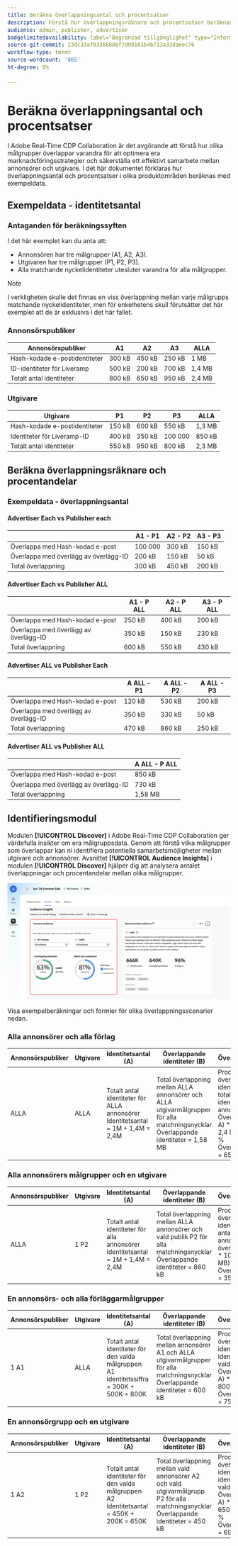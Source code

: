 ```yaml
---
title: Beräkna överlappningsantal och procentsatser
description: Förstå hur överlappningsräknare och procentsatser beräknas i olika delar av Adobe Real-Time CDP Collaboration
audience: admin, publisher, advertiser
badgelimitedavailability: label="Begränsad tillgänglighet" type="Informative" url="https://helpx.adobe.com/se/legal/product-descriptions/real-time-customer-data-platform-collaboration.html newtab=true"
source-git-commit: 23dc33af83366806f7d99161b4b713a33daeec76
workflow-type: tm+mt
source-wordcount: '865'
ht-degree: 0%

---
```



# Beräkna överlappningsantal och procentsatser

I Adobe Real-Time CDP Collaboration är det avgörande att förstå hur olika målgrupper överlappar varandra för att optimera era marknadsföringsstrategier och säkerställa ett effektivt samarbete mellan annonsörer och utgivare. I det här dokumentet förklaras hur överlappningsantal och procentsatser i olika produktområden beräknas med exempeldata.

## Exempeldata - identitetsantal

### Antaganden för beräkningssyften

I det här exemplet kan du anta att:

* Annonsören har tre målgrupper (A1, A2, A3).
* Utgivaren har tre målgrupper (P1, P2, P3).
* Alla matchande nyckelidentiteter utesluter varandra för alla målgrupper.

>[!NOTE]
>
>I verkligheten skulle det finnas en viss överlappning mellan varje målgrupps matchande nyckelidentiteter, men för enkelhetens skull förutsätter det här exemplet att de är exklusiva i det här fallet.

### Annonsörspubliker

| Annonsörspubliker | A1 | A2 | A3 | ALLA |
|----------------------|------|------|------|------|
| Hash-kodade e-postidentiteter | 300 kB | 450 kB | 250 kB | 1 MB |
| ID-identiteter för Liveramp | 500 kB | 200 kB | 700 kB | 1,4 MB |
| Totalt antal identiteter | 800 kB | 650 kB | 950 kB | 2,4 MB |

### Utgivare

| Utgivare | P1 | P2 | P3 | ALLA |
|---------------------|------|------|------|------|
| Hash-kodade e-postidentiteter | 150 kB | 600 kB | 550 kB | 1,3 MB |
| Identiteter för Liveramp-ID | 400 kB | 350 kB | 100 000 | 850 kB |
| Totalt antal identiteter | 550 kB | 950 kB | 800 kB | 2,3 MB |

## Beräkna överlappningsräknare och procentandelar

### Exempeldata - överlappningsantal

#### Advertiser Each vs Publisher each

|                     | A1 - P1 | A2 - P2 | A3 - P3 |
|---------------------|---------|---------|---------|
| Överlappa med Hash-kodad e-post | 100 000 | 300 kB | 150 kB |
| Överlappa med överlägg av överlägg-ID | 200 kB | 150 kB | 50 kB |
| Total överlappning | 300 kB | 450 kB | 200 kB |

#### Advertiser Each vs Publisher ALL

|                     | A1 - P ALL | A2 - P ALL | A3 - P ALL |
|---------------------|------------|------------|------------|
| Överlappa med Hash-kodad e-post | 250 kB | 400 kB | 200 kB |
| Överlappa med överlägg av överlägg-ID | 350 kB | 150 kB | 230 kB |
| Total överlappning | 600 kB | 550 kB | 430 kB |

#### Advertiser ALL vs Publisher Each

|                     | A ALL - P1 | A ALL - P2 | A ALL - P3 |
|---------------------|------------|------------|------------|
| Överlappa med Hash-kodad e-post | 120 kB | 530 kB | 200 kB |
| Överlappa med överlägg av överlägg-ID | 350 kB | 330 kB | 50 kB |
| Total överlappning | 470 kB | 860 kB | 250 kB |

#### Advertiser ALL vs Publisher ALL

|                     | A ALL - P ALL |
|---------------------|---------------|
| Överlappa med Hash-kodad e-post | 850 kB |
| Överlappa med överlägg av överlägg-ID | 730 kB |
| Total överlappning | 1,58 MB |

## Identifieringsmodul

Modulen **[!UICONTROL Discover]** i Adobe Real-Time CDP Collaboration ger värdefulla insikter om era målgruppsdata. Genom att förstå vilka målgrupper som överlappar kan ni identifiera potentiella samarbetsmöjligheter mellan utgivare och annonsörer. Avsnittet **[!UICONTROL Audience Insights]** i modulen **[!UICONTROL Discover]** hjälper dig att analysera antalet överlappningar och procentandelar mellan olika målgrupper.

![Identifieringsmodulen för arbetsflödet.](/help/assets/reference/overlap-calculations/discover-module-overlap-calculations.png)

Visa exempelberäkningar och formler för olika överlappningsscenarier nedan.

### Alla annonsörer och alla förlag

| Annonsörspubliker | Utgivare | Identitetsantal (A) | Överlappande identiteter (B) | Överlappningsprocent | Matcha nyckeluppdelning | Matcha nyckelfördelning % |
|----------------------|---------------------|--------------------|----------------------------|-----------------|---------------------|-----------------------|
| ALLA | ALLA | Totalt antal identiteter för ALLA annonsörer <br> Identitetsantal = 1M + 1,4M = 2,4M | Total överlappning mellan ALLA annonsörer och ALLA utgivarmålgrupper för alla matchningsnycklar <br> Överlappande identiteter = 1,58 MB | Procent av överlappande identiteter över det totala antalet identiteter för alla annonsörer <br> Överlappning % = (B / A) * 100 = (1,58 MB / 2,4 MB) * 100 = 65,83 % <br> Överlappningsprocent = 65,83 % | Överlappande identiteter per matchningsnyckel <br> Överlappa med Hashed-e-post = 850K <br> Överlappa med Liveramp-ID = 730K | Procent av matchningsnyckelöverlappning över totalt antal överlappande identiteter <br> Matcha nyckel % för hashad e-post = (850 kB / 1,58 MB) * 100 = 53,8 % <br> för Liveramp ID = (730 kB / 1,58 MB) * 100 = 46,2 % |

### Alla annonsörers målgrupper och en utgivare

| Annonsörspubliker | Utgivare | Identitetsantal (A) | Överlappande identiteter (B) | Överlappningsprocent | Matcha nyckeluppdelning | Matcha nyckelfördelning % |
|----------------------|---------------------|--------------------|----------------------------|-----------------|---------------------|-----------------------|
| ALLA | 1 P2 | Totalt antal identiteter för alla annonsörer <br> Identitetsantal = 1M + 1,4M = 2,4M | Total överlappning mellan ALLA annonsörer och vald publik P2 för alla matchningsnycklar <br> Överlappande identiteter = 860 kB | Procent av överlappande identiteter över totalt antal identiteter för alla annonsörer <br> överlappar % = (B / A) * 100 = (860 kB / 2,4 MB) * 100 = 35,83 % <br> Överlappningsprocent = 35,83 % | Överlappande identiteter per matchningsnyckel <br> Överlappa med Hashed-e-post = 530K <br> Överlappa med Liveramp-ID = 330K | Procent av matchningsnyckelöverlappning över totalt antal överlappande identiteter <br> Matcha nyckel % för hashad e-post = (530 kB / 860 kB) * 100 = 61,62 % <br> för Liveramp-ID = (330 kB / 860 k) * 100 = 38 % |

### En annonsörs- och alla förläggarmålgrupper

| Annonsörspubliker | Utgivare | Identitetsantal (A) | Överlappande identiteter (B) | Överlappningsprocent | Matcha nyckeluppdelning | Matcha nyckelfördelning % |
|----------------------|---------------------|--------------------|----------------------------|-----------------|---------------------|-----------------------|
| 1 A1 | ALLA | Totalt antal identiteter för den valda målgruppen A1 <br> Identitetssiffra = 300K + 500K = 800K | Total överlappning mellan annonsörer A1 och ALLA utgivarmålgrupper för alla matchningsnycklar <br> Överlappande identiteter = 600 kB | Procent av överlappande identiteter jämfört med identitetsantal för den valda målgruppen (A1) <br> Överlappning % = (B / A) * 100 = (600 kB / 800 kB) * 100 = 75 % <br> Överlappningsprocent = 75 % | Överlappande identiteter per matchningsnyckel <br> Överlappa med Hashed-e-post = 250 kB <br> Överlappa med Liveramp-ID = 350 kB | Procent av matchningsnyckelöverlappning över totalt antal överlappande identiteter <br> Matcha nyckel % för hashad e-post = (250 kB/600 kB) * 100 = 41,67 % <br> för Liveramp-ID = (350 kB/600 kB) * 100 = 5,33 % |

### En annonsörgrupp och en utgivare

| Annonsörspubliker | Utgivare | Identitetsantal (A) | Överlappande identiteter (B) | Överlappningsprocent | Matcha nyckeluppdelning | Matcha nyckelfördelning % |
|----------------------|---------------------|--------------------|----------------------------|-----------------|---------------------|-----------------------|
| 1 A2 | 1 P2 | Totalt antal identiteter för den valda målgruppen A2 <br> Identitetsantal = 450K + 200K = 650K | Total överlappning mellan vald annonsörer A2 och vald utgivarmålgrupp P2 för alla matchningsnycklar <br> Överlappande identiteter = 450 kB | Procent av överlappande identiteter över identitetsantal för min valda målgrupp (A2) <br> Överlappning % = (B / A) * 100 = (450 kB / 650 kB) * 100 = 69,23 % <br> Överlappningsprocent = 69,23 % | Överlappande identiteter per matchningsnyckel <br> Överlappa med Hashed-e-post = 300K <br> Överlappa med Liveramp-ID = 150K | Procent av matchningsnyckelöverlappning över totalt antal överlappande identiteter <br> Matcha nyckel % för hashad e-post = (300 kB / 450 kB) * 100 = 66,67 % <br> för Liveramp-ID = (150 kB / 450 kB) * 100 = 3,3 % |
